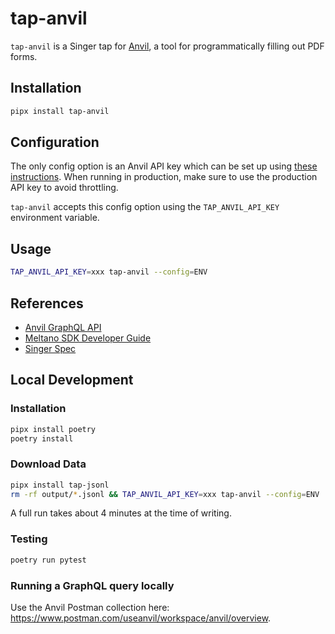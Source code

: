 # tap-anvil

`tap-anvil` is a Singer tap for [Anvil](https://www.useanvil.com/), a tool for programmatically filling out PDF forms.

## Installation

```bash
pipx install tap-anvil
```

## Configuration

The only config option is an Anvil API key which can be set up using [these instructions](https://www.useanvil.com/docs/api/getting-started#api-key).
When running in production, make sure to use the production API key to avoid throttling.

`tap-anvil` accepts this config option using the `TAP_ANVIL_API_KEY` environment variable.

## Usage

```bash
TAP_ANVIL_API_KEY=xxx tap-anvil --config=ENV
```

## References

* [Anvil GraphQL API](https://www.useanvil.com/docs/api/graphql/reference/)
* [Meltano SDK Developer Guide](https://sdk.meltano.com/en/latest/dev_guide.html)
* [Singer Spec](https://hub.meltano.com/singer/spec/)

## Local Development

### Installation

```bash
pipx install poetry
poetry install
```

### Download Data

```bash
pipx install tap-jsonl
rm -rf output/*.jsonl && TAP_ANVIL_API_KEY=xxx tap-anvil --config=ENV | target-jsonl -c output/target-jsonl-config.json
```

A full run takes about 4 minutes at the time of writing.

### Testing

```bash
poetry run pytest
```

### Running a GraphQL query locally

Use the Anvil Postman collection here: https://www.postman.com/useanvil/workspace/anvil/overview.

